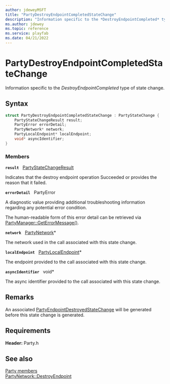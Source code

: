 ```yaml
---
author: jdeweyMSFT
title: "PartyDestroyEndpointCompletedStateChange"
description: "Information specific to the *DestroyEndpointCompleted* type of state change."
ms.author: jdewey
ms.topic: reference
ms.service: playfab
ms.date: 04/21/2022
---
```


# PartyDestroyEndpointCompletedStateChange  

Information specific to the *DestroyEndpointCompleted* type of state change.  

## Syntax  
  
```cpp
struct PartyDestroyEndpointCompletedStateChange : PartyStateChange {  
    PartyStateChangeResult result;  
    PartyError errorDetail;  
    PartyNetwork* network;  
    PartyLocalEndpoint* localEndpoint;  
    void* asyncIdentifier;  
}  
```
  
### Members  
  
**`result`** &nbsp; [PartyStateChangeResult](../enums/partystatechangeresult.md)  
  
Indicates that the destroy endpoint operation Succeeded or provides the reason that it failed.
  
**`errorDetail`** &nbsp; PartyError  
  
A diagnostic value providing additional troubleshooting information regarding any potential error condition.
  
The human-readable form of this error detail can be retrieved via [PartyManager::GetErrorMessage()](../classes/PartyManager/methods/partymanager_geterrormessage.md).
  
**`network`** &nbsp; [PartyNetwork](../classes/PartyNetwork/partynetwork.md)*  
  
The network used in the call associated with this state change.
  
**`localEndpoint`** &nbsp; [PartyLocalEndpoint](../classes/PartyLocalEndpoint/partylocalendpoint.md)*  
  
The endpoint provided to the call associated with this state change.
  
**`asyncIdentifier`** &nbsp; void*  
  
The async identifier provided to the call associated with this state change.
  
## Remarks  
  
An associated [PartyEndpointDestroyedStateChange](partyendpointdestroyedstatechange.md) will be generated before this state change is generated.
  
## Requirements  
  
**Header:** Party.h
  
## See also  
[Party members](../party_members.md)  
[PartyNetwork::DestroyEndpoint](../classes/PartyNetwork/methods/partynetwork_destroyendpoint.md)
  
  
